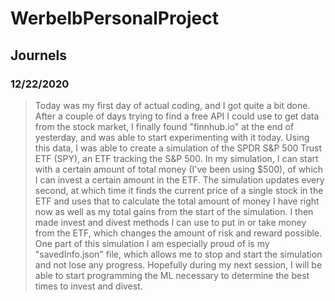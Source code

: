 # WerbelbPersonalProject

## Journels

### 12/22/2020

> Today was my first day of actual coding, and I got quite a bit done. After a couple of days trying to find a free API I could use to get data from the stock market, I finally found "finnhub.io" at the end of yesterday, and was able to start experimenting with it today. Using this data, I was able to create a simulation of the SPDR S&P 500 Trust ETF (SPY), an ETF tracking the S&P 500. In my simulation, I can start with a certain amount of total money (I've been using $500), of which I can invest a certain amount in the ETF. The simulation updates every second, at which time it finds the current price of a single stock in the ETF and uses that to calculate the total amount of money I have right now as well as my total gains from the start of the simulation. I then made invest and divest methods I can use to put in or take money from the ETF, which changes the amount of risk and reward possible. One part of this simulation I am especially proud of is my "savedInfo.json" file, which allows me to stop and start the simulation and not lose any progress. Hopefully during my next session, I will be able to start programming the ML necessary to determine the best times to invest and divest.
